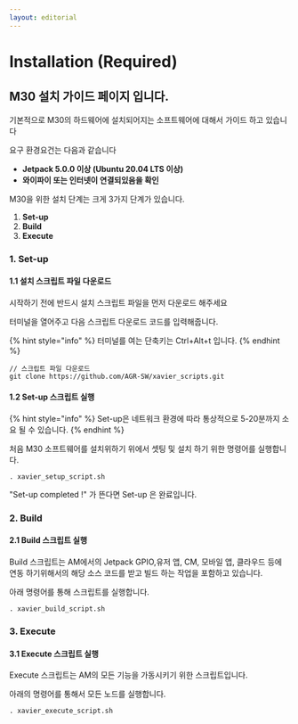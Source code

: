 ```yaml
---
layout: editorial
---
```


# Installation (Required)

## M30 설치 가이드 페이지 입니다.

기본적으로 M30의 하드웨어에 설치되어지는 소프트웨어에 대해서 가이드 하고 있습니다&#x20;

요구 환경요건는 다음과 같습니다&#x20;

* **Jetpack 5.0.0 이상 (Ubuntu 20.04 LTS 이상)**&#x20;
* **와이파이 또는 인터넷이 연결되있음을 확인**

M30을 위한 설치 단계는 크게 3가지 단계가 있습니다.

1. **Set-up**
2. **Build**&#x20;
3. **Execute**

### 1. Set-up

#### 1.1 설치 스크립트 파일 다운로드

시작하기 전에 반드시 설치 스크립트 파일을 먼저 다운로드 해주세요&#x20;

터미널을 열어주고 다음 스크립트 다운로드 코드를 입력해줍니다.&#x20;

{% hint style="info" %}
터미널를 여는 단축키는 Ctrl+Alt+t 입니다.
{% endhint %}

```
// 스크립트 파일 다운로드 
git clone https://github.com/AGR-SW/xavier_scripts.git
```

#### 1.2 Set-up 스크립트 실행

{% hint style="info" %}
Set-up은 네트워크 환경에 따라 통상적으로 5-20분까지 소요 될 수 있습니다.
{% endhint %}

처음 M30 소프트웨어를 설치위하기 위에서 셋팅 및 설치 하기 위한 명령어를 실행합니다.

```
. xavier_setup_script.sh
```

"Set-up completed !" 가 뜬다면 Set-up 은 완료입니다.&#x20;

### 2. Build

#### 2.1 Build 스크립트 실행&#x20;

Build 스크립트는 AM에서의 Jetpack GPIO,유저 앱, CM, 모바일 앱, 클라우드 등에 연동 하기위해서의 해당 소스 코드를 받고 빌드 하는 작업을 포함하고 있습니다.

아래 명령어를 통해 스크립트를 실행합니다.&#x20;

```
. xavier_build_script.sh
```



### 3. Execute

#### 3.1 Execute 스크립트 실행

&#x20;Execute 스크립트는 AM의 모든 기능을 가동시키기 위한 스크립트입니다.

아래의 명령어를 통해서 모든 노드를 실행합니다.

```
. xavier_execute_script.sh
```

